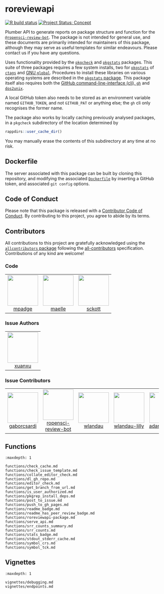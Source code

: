 # roreviewapi

<!-- badges: start -->

[![R build
status](https://github.com/ropensci-review-tools/roreviewapi/workflows/R-CMD-check/badge.svg)](https://github.com/ropensci-review-tools/roreviewapi/actions?query=workflow%3AR-CMD-check)
[![Project Status:
Concept](https://www.repostatus.org/badges/latest/active.svg)](https://www.repostatus.org/#active)
<!-- badges: end -->

Plumber API to generate reports on package structure and function for
the [`@ropensci-review-bot`](https://github.com/ropensci-review-bot).
The package is not intended for general use, and these documents are
primarily intended for maintainers of this package, although they may
serve as useful templates for similar endeavours. Please contact us if
you have any questions.

Uses functionality provided by the
[`pkgcheck`](https://github.com/ropensci-review-tools/pkgcheck) and
[`pkgstats`](https://github.com/ropensci-review-tools/pkgstats)
packages. This suite of three packages requires a few system installs,
two for [`pkgstats`](https://github.com/ropensci-review-tools/pkgstats)
of [`ctags`](https://ctags.io) and [GNU
`global`](https://www.gnu.org/software/global/). Procedures to install
these libraries on various operating systems are described in the
[`pkgstats` package](https://docs.ropensci.org/pkgstats). This package
itself also requires both the [GitHub command-line-interface (cli),
`gh`](https://cli.github.com/) and
[`dos2unix`](https://sourceforge.net/projects/dos2unix/).

A local GitHub token also needs to be stored as an environment variable
named `GITHUB_TOKEN`, and not `GITHUB_PAT` or anything else; the `gh`
cli only recognises the former name.

The package also works by locally caching previously analysed packages,
in a `pkgcheck` subdirectory of the location determined by

``` r
rappdirs::user_cache_dir()
```

You may manually erase the contents of this subdirectory at any time at
no risk.

## Dockerfile

The server associated with this package can be built by cloning this
repository, and modifying the associated
[`Dockerfile`](https://github.com/ropensci-review-tools/roreviewapi/blob/master/Dockerfile)
by inserting a GitHub token, and associated `git config` options.

## Code of Conduct

Please note that this package is released with a [Contributor Code of
Conduct](https://ropensci.org/code-of-conduct/). By contributing to this
project, you agree to abide by its terms.

## Contributors


<!-- ALL-CONTRIBUTORS-LIST:START - Do not remove or modify this section -->
<!-- prettier-ignore-start -->
<!-- markdownlint-disable -->

All contributions to this project are gratefully acknowledged using the [`allcontributors` package](https://github.com/ropenscilabs/allcontributors) following the [all-contributors](https://allcontributors.org) specification. Contributions of any kind are welcome!

### Code

<table>

<tr>
<td align="center">
<a href="https://github.com/mpadge">
<img src="https://avatars.githubusercontent.com/u/6697851?v=4" width="100px;" alt=""/>
</a><br>
<a href="https://github.com/ropensci-review-tools/roreviewapi/commits?author=mpadge">mpadge</a>
</td>
<td align="center">
<a href="https://github.com/maelle">
<img src="https://avatars.githubusercontent.com/u/8360597?v=4" width="100px;" alt=""/>
</a><br>
<a href="https://github.com/ropensci-review-tools/roreviewapi/commits?author=maelle">maelle</a>
</td>
<td align="center">
<a href="https://github.com/sckott">
<img src="https://avatars.githubusercontent.com/u/577668?v=4" width="100px;" alt=""/>
</a><br>
<a href="https://github.com/ropensci-review-tools/roreviewapi/commits?author=sckott">sckott</a>
</td>
</tr>

</table>


### Issue Authors

<table>

<tr>
<td align="center">
<a href="https://github.com/xuanxu">
<img src="https://avatars.githubusercontent.com/u/6528?u=415877b00c554982144cb6708028656e8c9ec8e2&v=4" width="100px;" alt=""/>
</a><br>
<a href="https://github.com/ropensci-review-tools/roreviewapi/issues?q=is%3Aissue+author%3Axuanxu">xuanxu</a>
</td>
</tr>

</table>


### Issue Contributors

<table>

<tr>
<td align="center">
<a href="https://github.com/gaborcsardi">
<img src="https://avatars.githubusercontent.com/u/660288?u=677db9b09ed7b9ca76a2fc24622a9ca433ce05d5&v=4" width="100px;" alt=""/>
</a><br>
<a href="https://github.com/ropensci-review-tools/roreviewapi/issues?q=is%3Aissue+commenter%3Agaborcsardi">gaborcsardi</a>
</td>
<td align="center">
<a href="https://github.com/ropensci-review-bot">
<img src="https://avatars.githubusercontent.com/u/77673839?u=f26c3eb2a3b6c74a7f100d4a707116d24d723d81&v=4" width="100px;" alt=""/>
</a><br>
<a href="https://github.com/ropensci-review-tools/roreviewapi/issues?q=is%3Aissue+commenter%3Aropensci-review-bot">ropensci-review-bot</a>
</td>
<td align="center">
<a href="https://github.com/wlandau">
<img src="https://avatars.githubusercontent.com/u/1580860?u=6ed1edc717e0853259312206ae59a3aa81fe3bbc&v=4" width="100px;" alt=""/>
</a><br>
<a href="https://github.com/ropensci-review-tools/roreviewapi/issues?q=is%3Aissue+commenter%3Awlandau">wlandau</a>
</td>
<td align="center">
<a href="https://github.com/wlandau-lilly">
<img src="https://avatars.githubusercontent.com/u/22958003?u=588673163e201f2f908ba75190a2d88d3971fa9e&v=4" width="100px;" alt=""/>
</a><br>
<a href="https://github.com/ropensci-review-tools/roreviewapi/issues?q=is%3Aissue+commenter%3Awlandau-lilly">wlandau-lilly</a>
</td>
<td align="center">
<a href="https://github.com/adamhsparks">
<img src="https://avatars.githubusercontent.com/u/3195906?u=bcbaa54476d9576fe2fdc9c7deff9204413f567b&v=4" width="100px;" alt=""/>
</a><br>
<a href="https://github.com/ropensci-review-tools/roreviewapi/issues?q=is%3Aissue+commenter%3Aadamhsparks">adamhsparks</a>
</td>
<td align="center">
<a href="https://github.com/s3alfisc">
<img src="https://avatars.githubusercontent.com/u/19531450?u=26be80705a31079d973246c98bf3b26d9131e7d3&v=4" width="100px;" alt=""/>
</a><br>
<a href="https://github.com/ropensci-review-tools/roreviewapi/issues?q=is%3Aissue+commenter%3As3alfisc">s3alfisc</a>
</td>
</tr>

</table>

<!-- markdownlint-enable -->
<!-- prettier-ignore-end -->
<!-- ALL-CONTRIBUTORS-LIST:END -->

## Functions

```{toctree}
:maxdepth: 1

functions/check_cache.md
functions/check_issue_template.md
functions/collate_editor_check.md
functions/dl_gh_repo.md
functions/editor_check.md
functions/get_branch_from_url.md
functions/is_user_authorized.md
functions/pkgrep_install_deps.md
functions/post_to_issue.md
functions/push_to_gh_pages.md
functions/readme_badge.md
functions/readme_has_peer_review_badge.md
functions/roreviewapi-package.md
functions/serve_api.md
functions/srr_counts_summary.md
functions/srr_counts.md
functions/stats_badge.md
functions/stdout_stderr_cache.md
functions/symbol_crs.md
functions/symbol_tck.md
```

## Vignettes

```{toctree}
:maxdepth: 1

vignettes/debugging.md
vignettes/endpoints.md
```
